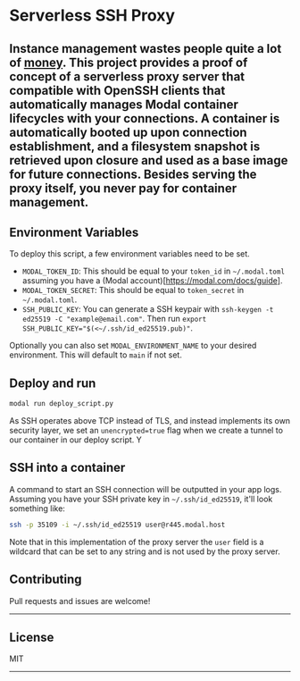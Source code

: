 # Serverless SSH Proxy



Instance management wastes people quite a lot of [money](https://x.com/rspruijt/status/1878162991792685252). This project provides a proof of concept of a serverless proxy server that compatible with OpenSSH clients that automatically manages Modal container lifecycles with your connections. A container is automatically booted up upon connection establishment, and a filesystem snapshot is retrieved upon closure and used as a base image for future connections. Besides serving the proxy itself, you never pay for container management.
-- 

## Environment Variables

To deploy this script, a few environment variables need to be set.
- `MODAL_TOKEN_ID`: This should be equal to your `token_id` in `~/.modal.toml` assuming you have a (Modal account)[https://modal.com/docs/guide].
- `MODAL_TOKEN_SECRET`: This should be equal to `token_secret` in `~/.modal.toml`.
- `SSH_PUBLIC_KEY`: You can generate a SSH keypair with `ssh-keygen -t ed25519 -C "example@email.com"`. Then run `export SSH_PUBLIC_KEY="$(<~/.ssh/id_ed25519.pub)"`.

Optionally you can also set `MODAL_ENVIRONMENT_NAME` to your desired environment. This will default to `main` if not set.


## Deploy and run

```sh
modal run deploy_script.py
```

As SSH operates above TCP instead of TLS, and instead implements its own security layer, we set an `unencrypted=true` flag when we create a tunnel to our container in our deploy script. Y

## SSH into a container

A command to start an SSH connection will be outputted in your app logs. Assuming you have your SSH private key in `~/.ssh/id_ed25519`, it'll look something like: 

```sh
ssh -p 35109 -i ~/.ssh/id_ed25519 user@r445.modal.host
```

Note that in this implementation of the proxy server the `user` field is a wildcard that can be set to any string and is not used by the proxy server.


## Contributing

Pull requests and issues are welcome!

---

## License

MIT

---



